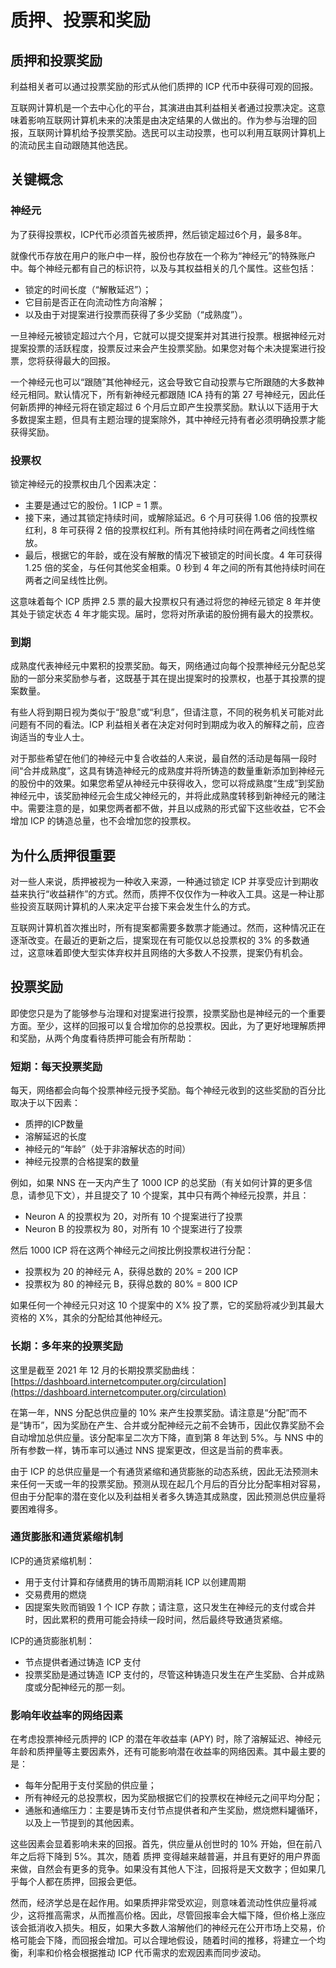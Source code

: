 # 质押、投票和奖励

## 质押和投票奖励

利益相关者可以通过投票奖励的形式从他们质押的 ICP 代币中获得可观的回报。

互联网计算机是一个去中心化的平台，其演进由其利益相关者通过投票决定。这意味着影响互联网计算机未来的决策是由决定结果的人做出的。作为参与治理的回报，互联网计算机给予投票奖励。选民可以主动投票，也可以利用互联网计算机上的流动民主自动跟随其他选民。

## 关键概念

### 神经元

为了获得投票权，ICP代币必须首先被质押，然后锁定超过6个月，最多8年。

就像代币存放在用户的账户中一样，股份也存放在一个称为“神经元”的特殊账户中。每个神经元都有自己的标识符，以及与其权益相关的几个属性。这些包括：

- 锁定的时间长度（“解散延迟”）；
- 它目前是否正在向流动性方向溶解；
- 以及由于对提案进行投票而获得了多少奖励（“成熟度”）。

一旦神经元被锁定超过六个月，它就可以提交提案并对其进行投票。根据神经元对提案投票的活跃程度，投票反过来会产生投票奖励。如果您对每个未决提案进行投票，您将获得最大的回报。

一个神经元也可以“跟随”其他神经元，这会导致它自动投票与它所跟随的大多数神经元相同。默认情况下，所有新神经元都跟随 ICA 持有的第 27 号神经元，因此任何新质押的神经元将在锁定超过 6 个月后立即产生投票奖励。默认以下适用于大多数提案主题，但具有主题治理的提案除外，其中神经元持有者必须明确投票才能获得奖励。

### 投票权

锁定神经元的投票权由几个因素决定：

- 主要是通过它的股份。1 ICP = 1 票。
- 接下来，通过其锁定持续时间，或解除延迟。6 个月可获得 1.06 倍的投票权红利，8 年可获得 2 倍的投票权红利。所有其他持续时间在两者之间线性缩放。
- 最后，根据它的年龄，或在没有解散的情况下被锁定的时间长度。4 年可获得 1.25 倍的奖金，与任何其他奖金相乘。0 秒到 4 年之间的所有其他持续时间在两者之间呈线性比例。

这意味着每个 ICP 质押 2.5 票的最大投票权只有通过将您的神经元锁定 8 年并使其处于锁定状态 4 年才能实现。届时，您将对所承诺的股份拥有最大的投票权。

### 到期

成熟度代表神经元中累积的投票奖励。每天，网络通过向每个投票神经元分配总奖励的一部分来奖励参与者，这既基于其在提出提案时的投票权，也基于其投票的提案数量。

有些人将到期日视为类似于“股息”或“利息”，但请注意，不同的税务机关可能对此问题有不同的看法。ICP 利益相关者在决定对何时到期成为收入的解释之前，应咨询适当的专业人士。

对于那些希望在他们的神经元中复合收益的人来说，最自然的活动是每隔一段时间“合并成熟度”，这具有铸造神经元的成熟度并将所铸造的数量重新添加到神经元的股份中的效果。如果您希望从神经元中获得收入，您可以将成熟度“生成”到奖励神经元中，该奖励神经元会生成父神经元的，并将此成熟度转移到新神经元的赌注中。需要注意的是，如果您两者都不做，并且以成熟的形式留下这些收益，它不会增加 ICP 的铸造总量，也不会增加您的投票权。

## 为什么质押很重要

对一些人来说，质押被视为一种收入来源，一种通过锁定 ICP 并享受应计到期收益来执行“收益耕作”的方式。然而，质押不仅仅作为一种收入工具。这是一种让那些投资互联网计算机的人来决定平台接下来会发生什么的方式。

互联网计算机首次推出时，所有提案都需要多数票才能通过。然而，这种情况正在逐渐改变。在最近的更新之后，提案现在有可能仅以总投票权的 3% 的多数通过，这意味着即使大型实体弃权并且网络的大多数人不投票，提案仍有机会。

## 投票奖励

即使您只是为了能够参与治理和对提案进行投票，投票奖励也是神经元的一个重要方面。至少，这样的回报可以复合增加你的总投票权。因此，为了更好地理解质押和奖励，从两个角度看待质押可能会有所帮助：

### 短期：每天投票奖励

每天，网络都会向每个投票神经元授予奖励。每个神经元收到的这些奖励的百分比取决于以下因素：

- 质押的ICP数量
- 溶解延迟的长度
- 神经元的“年龄”（处于非溶解状态的时间）
- 神经元投票的合格提案的数量

例如，如果 NNS 在一天内产生了 1000 ICP 的总奖励（有关如何计算的更多信息，请参见下文），并且提交了 10 个提案，其中只有两个神经元投票，并且：

- Neuron A 的投票权为 20，对所有 10 个提案进行了投票
- Neuron B 的投票权为 80，对所有 10 个提案进行了投票

然后 1000 ICP 将在这两个神经元之间按比例投票权进行分配：

- 投票权为 20 的神经元 A，获得总数的 20% = 200 ICP
- 投票权为 80 的神经元 B，获得总数的 80% = 800 ICP

如果任何一个神经元只对这 10 个提案中的 X% 投了票，它的奖励将减少到其最大资格的 X%，其余的分配给其他神经元。

### 长期：多年来的投票奖励

这里是截至 2021 年 12 月的长期投票奖励曲线：[https://dashboard.internetcomputer.org/circulation](https://dashboard.internetcomputer.org/circulation)

在第一年，NNS 分配总供应量的 10% 来产生投票奖励。请注意是“分配”而不是“铸币”，因为奖励在产生、合并或分配神经元之前不会铸币，因此仅靠奖励不会自动增加总供应量。该分配率呈二次方下降，直到第 8 年达到 5%。与 NNS 中的所有参数一样，铸币率可以通过 NNS 提案更改，但这是当前的费率表。

由于 ICP 的总供应量是一个有通货紧缩和通货膨胀的动态系统，因此无法预测未来任何一天或一年的投票奖励。预测从现在起几个月后的百分比分配率相对容易，但由于分配率的潜在变化以及利益相关者多久铸造其成熟度，因此预测总供应量将要困难得多。

### 通货膨胀和通货紧缩机制

ICP的通货紧缩机制：

- 用于支付计算和存储费用的铸币周期消耗 ICP 以创建周期
- 交易费用的燃烧
- 因提案失败而销毁 1 个 ICP 存款；请注意，这只发生在神经元的支付或合并时，因此累积的费用可能会持续一段时间，然后最终导致通货紧缩。

ICP的通货膨胀机制：

- 节点提供者通过铸造 ICP 支付
- 投票奖励是通过铸造 ICP 支付的，尽管这种铸造只发生在产生奖励、合并成熟度或分配神经元的那一刻。

### 影响年收益率的网络因素

在考虑投票神经元质押的 ICP 的潜在年收益率 (APY) 时，除了溶解延迟、神经元年龄和质押量等主要因素外，还有可能影响潜在收益率的网络因素。其中最主要的是：

- 每年分配用于支付奖励的供应量；
- 所有神经元的总投票权，因为奖励根据它们的投票权在神经元之间平均分配；
- 通胀和通缩压力：主要是铸币支付节点提供者和产生奖励，燃烧燃料罐循环，以及上一节提到的其他因素。

这些因素会显着影响未来的回报。首先，供应量从创世时的 10% 开始，但在前八年之后将下降到 5%。其次，随着 质押 变得越来越普遍，并且有更好的用户界面来做，自然会有更多的竞争。如果没有其他人下注，回报将是天文数字；但如果几乎每个人都在质押，回报会更低。

然而，经济学总是在起作用。如果质押非常受欢迎，则意味着流动性供应量将减少，这将推高需求，从而推高价格。因此，尽管回报率会大幅下降，但价格上涨应该会抵消收入损失。相反，如果大多数人溶解他们的神经元在公开市场上交易，价格可能会下降，而回报会增加。可以合理地假设，随着时间的推移，将建立一个均衡，利率和价格会根据推动 ICP 代币需求的宏观因素而同步波动。

